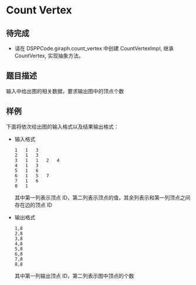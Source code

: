 # Count Vertex
## 待完成
- 请在 DSPPCode.giraph.count_vertex 中创建 CountVertexImpl, 继承 CountVertex, 实现抽象方法。

## 题目描述
输入中给出图的相关数据，要求输出图中的顶点个数

## 样例

下面将依次给出图的输入格式以及结果输出格式：

- 输入格式

    ```
    1	1	3
    2	1	3
    3	1	1	2	4
    4	1	3
    5	1	6
    6	1	5	7
    7	1	6
    8	1
    ```
    
    其中第一列表示顶点 ID，第二列表示顶点的值，其余列表示和第一列顶点之间存在边的顶点 ID
    
- 输出格式

    ```
    1,8
    2,8
    3,8
    4,8
    5,8
    6,8
    7,8
    8,8
    
    ```

    其中第一列输出顶点 ID，第二列表示图中顶点的个数

